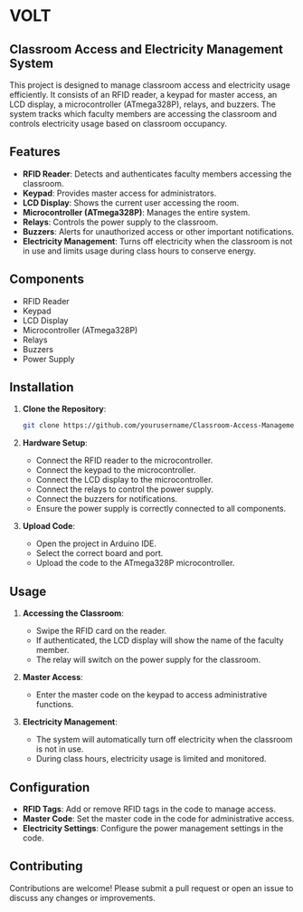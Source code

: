 
# VOLT
 
## Classroom Access and Electricity Management System

This project is designed to manage classroom access and electricity usage efficiently. It consists of an RFID reader, a keypad for master access, an LCD display, a microcontroller (ATmega328P), relays, and buzzers. The system tracks which faculty members are accessing the classroom and controls electricity usage based on classroom occupancy.

## Features

- **RFID Reader**: Detects and authenticates faculty members accessing the classroom.
- **Keypad**: Provides master access for administrators.
- **LCD Display**: Shows the current user accessing the room.
- **Microcontroller (ATmega328P)**: Manages the entire system.
- **Relays**: Controls the power supply to the classroom.
- **Buzzers**: Alerts for unauthorized access or other important notifications.
- **Electricity Management**: Turns off electricity when the classroom is not in use and limits usage during class hours to conserve energy.

## Components

- RFID Reader
- Keypad
- LCD Display
- Microcontroller (ATmega328P)
- Relays
- Buzzers
- Power Supply

## Installation

1. **Clone the Repository**: 
    ```bash
    git clone https://github.com/yourusername/Classroom-Access-Management.git
    ```
2. **Hardware Setup**:
    - Connect the RFID reader to the microcontroller.
    - Connect the keypad to the microcontroller.
    - Connect the LCD display to the microcontroller.
    - Connect the relays to control the power supply.
    - Connect the buzzers for notifications.
    - Ensure the power supply is correctly connected to all components.

3. **Upload Code**:
    - Open the project in Arduino IDE.
    - Select the correct board and port.
    - Upload the code to the ATmega328P microcontroller.

## Usage

1. **Accessing the Classroom**:
    - Swipe the RFID card on the reader.
    - If authenticated, the LCD display will show the name of the faculty member.
    - The relay will switch on the power supply for the classroom.

2. **Master Access**:
    - Enter the master code on the keypad to access administrative functions.

3. **Electricity Management**:
    - The system will automatically turn off electricity when the classroom is not in use.
    - During class hours, electricity usage is limited and monitored.

## Configuration

- **RFID Tags**: Add or remove RFID tags in the code to manage access.
- **Master Code**: Set the master code in the code for administrative access.
- **Electricity Settings**: Configure the power management settings in the code.

## Contributing

Contributions are welcome! Please submit a pull request or open an issue to discuss any changes or improvements.

